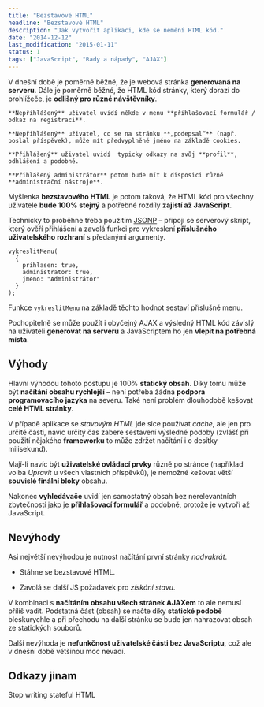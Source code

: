 ```yaml
---
title: "Bezstavové HTML"
headline: "Bezstavové HTML"
description: "Jak vytvořit aplikaci, kde se nemění HTML kód."
date: "2014-12-12"
last_modification: "2015-01-11"
status: 1
tags: ["JavaScript", "Rady a nápady", "AJAX"]
---
```


V dnešní době je poměrně běžné, že je webová stránka **generovaná na serveru**. Dále je poměrně běžné, že HTML kód stránky, který dorazí do prohlížeče, je **odlišný pro různé návštěvníky**.

    **Nepřihlášený** uživatel uvidí někde v menu **přihlašovací formulář / odkaz na registraci**.

    **Nepřihlášený** uživatel, co se na stránku **„podepsal“** (např. poslal příspěvek), může mít předvyplněné jméno na základě cookies.

    **Přihlášený** uživatel uvidí  typicky odkazy na svůj **profil**, odhlášení a podobně.

    **Přihlášený administrátor** potom bude mít k disposici různé **administrační nástroje**.

Myšlenka **bezstavového HTML** je potom taková, že HTML kód pro všechny uživatele **bude 100% stejný** a potřebné rozdíly **zajistí až JavaScript**.

Technicky to proběhne třeba použitím [JSONP](/ajax#jsonp) – připojí se serverový skript, který ověří přihlášení a zavolá funkci pro vykreslení **příslušného uživatelského rozhraní** s předanými argumenty.

```
vykreslitMenu(
  {
    prihlasen: true, 
    administrator: true,
    jmeno: "Administrátor"
  }
);
```

Funkce `vykreslitMenu` na základě těchto hodnot sestaví příslušné menu.

Pochopitelně se může použít i obyčejný AJAX a výsledný HTML kód závislý na uživateli **generovat na serveru** a JavaScriptem ho jen **vlepit na potřebná místa**.

## Výhody

Hlavní výhodou tohoto postupu je 100% **statický obsah**. Díky tomu může být **načítání obsahu rychlejší** – není potřeba žádná **podpora programovacího jazyka** na severu. Také není problém dlouhodobě kešovat **celé HTML stránky**.

V případě aplikace se *stavovým HTML* jde sice používat *cache*, ale jen pro určité části, navíc určitý čas zabere sestavení výsledné podoby (zvlášť při použití nějakého **frameworku** to může zdržet načítání i o desítky milisekund).

Mají-li navíc být **uživatelské ovládací prvky** různě po stránce (například volba *Upravit* u všech vlastních příspěvků), je nemožné kešovat větší **souvislé finální bloky** obsahu.

Nakonec **vyhledávače** uvidí jen samostatný obsah bez nerelevantních zbytečností jako je **přihlašovací formulář** a podobně, protože je vytvoří až JavaScript.

## Nevýhody

Asi největší nevýhodou je nutnost načítání první stránky *nadvakrát*.

  - Stáhne se bezstavové HTML.

  - Zavolá se další JS požadavek pro *získání stavu*.

V kombinaci s **načítáním obsahu všech stránek AJAXem** to ale nemusí příliš vadit. Podstatná část (obsah) se načte díky **statické podobě** bleskurychle a při přechodu na další stránku se bude jen nahrazovat obsah ze statických souborů.

Další nevýhoda je **nefunkčnost uživatelské části bez JavaScriptu**, což ale v dnešní době většinou moc nevadí.

## Odkazy jinam

  Stop writing stateful HTML